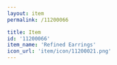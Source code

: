 ```yaml
---
layout: item
permalink: /11200066

title: Item
id: '11200066'
item_name: 'Refined Earrings'
icon_url: 'item/icon/11200021.png'
---
```

